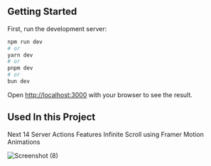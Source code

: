 
## Getting Started

First, run the development server:

```bash
npm run dev
# or
yarn dev
# or
pnpm dev
# or
bun dev
```

Open [http://localhost:3000](http://localhost:3000) with your browser to see the result.

## Used In this Project
Next 14 Server Actions Features
Infinite Scroll using Framer Motion Animations 

![Screenshot (8)](https://github.com/aliallam98/Next-Infinti-Scroll/assets/143597465/79bffd3f-52cc-4de4-8118-25766ba38ddd)
